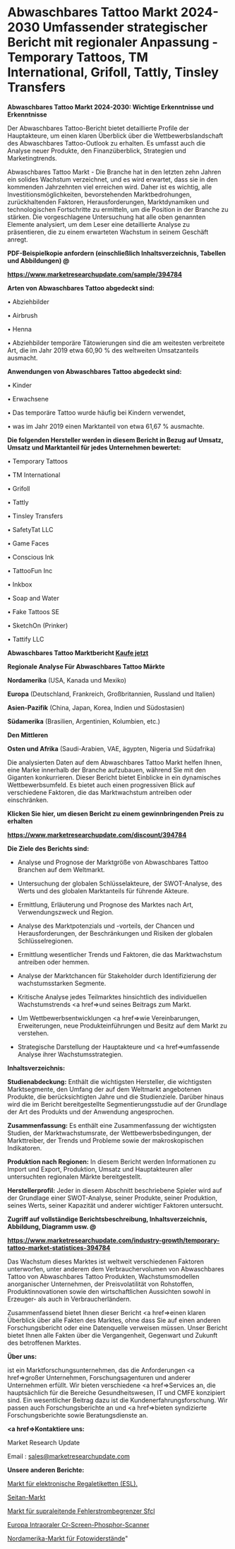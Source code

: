 # Abwaschbares Tattoo Markt 2024-2030 Umfassender strategischer Bericht mit regionaler Anpassung - Temporary Tattoos, TM International, Grifoll, Tattly, Tinsley Transfers

<strong>Abwaschbares Tattoo Markt 2024-2030: Wichtige Erkenntnisse und Erkenntnisse</strong>

Der Abwaschbares Tattoo-Bericht bietet detaillierte Profile der Hauptakteure, um einen klaren Überblick über die Wettbewerbslandschaft des Abwaschbares Tattoo-Outlook zu erhalten. Es umfasst auch die Analyse neuer Produkte, den Finanzüberblick, Strategien und Marketingtrends.

Abwaschbares Tattoo Markt - Die Branche hat in den letzten zehn Jahren ein solides Wachstum verzeichnet, und es wird erwartet, dass sie in den kommenden Jahrzehnten viel erreichen wird. Daher ist es wichtig, alle Investitionsmöglichkeiten, bevorstehenden Marktbedrohungen, zurückhaltenden Faktoren, Herausforderungen, Marktdynamiken und technologischen Fortschritte zu ermitteln, um die Position in der Branche zu stärken. Die vorgeschlagene Untersuchung hat alle oben genannten Elemente analysiert, um dem Leser eine detaillierte Analyse zu präsentieren, die zu einem erwarteten Wachstum in seinem Geschäft anregt.



<strong><b>PDF-Beispielkopie anfordern (einschließlich Inhaltsverzeichnis, Tabellen und Abbildungen) @ </b></strong>

<strong><a href=https://www.marketresearchupdate.com/sample/394784>

<strong>https://www.marketresearchupdate.com/sample/394784</u></a></strong></strong>



<strong>Arten von Abwaschbares Tattoo abgedeckt sind:</strong>

• Abziehbilder

• Airbrush

• Henna

• Abziehbilder temporäre Tätowierungen sind die am weitesten verbreitete Art, die im Jahr 2019 etwa 60,90 % des weltweiten Umsatzanteils ausmacht.



<strong>Anwendungen von Abwaschbares Tattoo abgedeckt sind:</strong>

• Kinder

• Erwachsene

• Das temporäre Tattoo wurde häufig bei Kindern verwendet,

• was im Jahr 2019 einen Marktanteil von etwa 61,67 % ausmachte.



<strong>Die folgenden Hersteller werden in diesem Bericht in Bezug auf Umsatz, Umsatz und Marktanteil für jedes Unternehmen bewertet:</strong>

• Temporary Tattoos

• TM International

• Grifoll

• Tattly

• Tinsley Transfers

• SafetyTat LLC

• Game Faces

• Conscious Ink

• TattooFun Inc

• Inkbox

• Soap and Water

• Fake Tattoos SE

• SketchOn (Prinker)

• Tattify LLC



<strong>Abwaschbares Tattoo Marktbericht <a href=https://www.marketresearchupdate.com/buynow/394784>Kaufe jetzt</a></strong>



<strong>Regionale Analyse Für Abwaschbares Tattoo Märkte</strong>



<strong>Nordamerika</strong> (USA, Kanada und Mexiko)



<strong>Europa</strong> (Deutschland, Frankreich, Großbritannien, Russland und Italien)



<strong>Asien-Pazifik</strong> (China, Japan, Korea, Indien und Südostasien)



<strong>Südamerika</strong> (Brasilien, Argentinien, Kolumbien, etc.)



<strong>Den Mittleren</strong> 

<strong>Osten und Afrika</strong> (Saudi-Arabien, VAE, ägypten, Nigeria und Südafrika)

Die analysierten Daten auf dem Abwaschbares Tattoo Markt helfen Ihnen, eine Marke innerhalb der Branche aufzubauen, während Sie mit den Giganten konkurrieren. Dieser Bericht bietet Einblicke in ein dynamisches Wettbewerbsumfeld. Es bietet auch einen progressiven Blick auf verschiedene Faktoren, die das Marktwachstum antreiben oder einschränken.



<strong>Klicken Sie hier, um diesen Bericht zu einem gewinnbringenden Preis zu erhalten
</strong>

<strong><a href=https://www.marketresearchupdate.com/discount/394784>https://www.marketresearchupdate.com/discount/394784</b></u></strong></a>



<strong>Die Ziele des Berichts sind:</strong>

- Analyse und Prognose der Marktgröße von Abwaschbares Tattoo Branchen auf dem Weltmarkt.

- Untersuchung der globalen Schlüsselakteure, der SWOT-Analyse, des Werts und des globalen Marktanteils für führende Akteure.

- Ermittlung, Erläuterung und Prognose des Marktes nach Art, Verwendungszweck und Region.

- Analyse des Marktpotenzials und -vorteils, der Chancen und Herausforderungen, der Beschränkungen und Risiken der globalen Schlüsselregionen.

- Ermittlung wesentlicher Trends und Faktoren, die das Marktwachstum antreiben oder hemmen.

- Analyse der Marktchancen für Stakeholder durch Identifizierung der wachstumsstarken Segmente.

- Kritische Analyse jedes Teilmarktes hinsichtlich des individuellen Wachstumstrends <a href=>und</a> seines Beitrags zum Markt.

- Um Wettbewerbsentwicklungen <a href=>wie</a> Vereinbarungen, Erweiterungen, neue Produkteinführungen und Besitz auf dem Markt zu verstehen.

- Strategische Darstellung der Hauptakteure und <a href=>umfas</a>sende Analyse ihrer Wachstumsstrategien.



<strong>Inhaltsverzeichnis:</strong>



<strong>Studienabdeckung:</strong> Enthält die wichtigsten Hersteller, die wichtigsten Marktsegmente, den Umfang der auf dem Weltmarkt angebotenen Produkte, die berücksichtigten Jahre und die Studienziele. Darüber hinaus wird die im Bericht bereitgestellte Segmentierungsstudie auf der Grundlage der Art des Produkts und der Anwendung angesprochen.



<strong>Zusammenfassung:</strong> Es enthält eine Zusammenfassung der wichtigsten Studien, der Marktwachstumsrate, der Wettbewerbsbedingungen, der Markttreiber, der Trends und Probleme sowie der makroskopischen Indikatoren.



<strong>Produktion nach Regionen:</strong> In diesem Bericht werden Informationen zu Import und Export, Produktion, Umsatz und Hauptakteuren aller untersuchten regionalen Märkte bereitgestellt.



<strong>Herstellerprofil:</strong> Jeder in diesem Abschnitt beschriebene Spieler wird auf der Grundlage einer SWOT-Analyse, seiner Produkte, seiner Produktion, seines Werts, seiner Kapazität und anderer wichtiger Faktoren untersucht.



<strong><b>Zugriff auf vollständige Berichtsbeschreibung, Inhaltsverzeichnis, Abbildung, Diagramm usw. @ </b></strong>

<strong><a href=https://www.marketresearchupdate.com/industry-growth/temporary-tattoo-market-statistices-394784>https://www.marketresearchupdate.com/industry-growth/temporary-tattoo-market-statistices-394784</a></strong>

Das Wachstum dieses Marktes ist weltweit verschiedenen Faktoren unterworfen, unter anderem dem Verbrauchervolumen von Abwaschbares Tattoo von Abwaschbares Tattoo Produkten, Wachstumsmodellen anorganischer Unternehmen, der Preisvolatilität von Rohstoffen, Produktinnovationen sowie den wirtschaftlichen Aussichten sowohl in Erzeuger- als auch in Verbraucherländern.

Zusammenfassend bietet Ihnen dieser Bericht <a href=>einen</a> klaren Überblick über alle Fakten des Marktes, ohne dass Sie auf einen anderen Forschungsbericht oder eine Datenquelle verweisen müssen. Unser Bericht bietet Ihnen alle Fakten über die Vergangenheit, Gegenwart und Zukunft des betroffenen Marktes.



<strong>Über uns:</strong>

 ist ein Marktforschungsunternehmen, das die Anforderungen <a href=>großer</a> Unternehmen, Forschungsagenturen und anderer Unternehmen erfüllt. Wir bieten verschiedene <a href=>Services</a> an, die hauptsächlich für die Bereiche Gesundheitswesen, IT und CMFE konzipiert sind. Ein wesentlicher Beitrag dazu ist die Kundenerfahrungsforschung. Wir passen auch Forschungsberichte an und <a href=>bieten</a> syndizierte Forschungsberichte sowie Beratungsdienste an.



<strong><a href=>Kontaktiere uns:</a></strong>

Market Research Update

Email : sales@marketresearchupdate.com



<strong>Unsere anderen Berichte:</strong>

<a href=https://www.linkedin.com/pulse/electronic-shelf-labels-esl-market-2023-2029>Markt für elektronische Regaletiketten (ESL).</a>

<a href=https://www.linkedin.com/pulse/seitan-market-size-emerging-trends-consumption>Seitan-Markt</a>

<a href=https://www.linkedin.com/pulse/superconducting-fault-current-limiter-sfcl-market-2f>Markt für supraleitende Fehlerstrombegrenzer Sfcl</a>

<a href=https://www.linkedin.com/pulse/europe-intra-oral-cr-screen-phosphor-scanner>Europa Intraoraler Cr-Screen-Phosphor-Scanner</a>

<a href=https://www.linkedin.com/pulse/north-america-photoresistor-market-growth-possibilities>Nordamerika-Markt für Fotowiderstände</a>"
